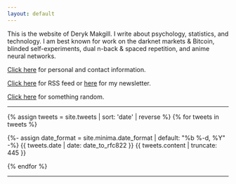```yaml
---
layout: default
---
```


This is the website of Deryk Makgill. I write about psychology, statistics, and technology. I am best known for work on the darknet markets & Bitcoin⁠, blinded self-experiments⁠, dual n-back & spaced repetition⁠, and anime neural networks⁠.

[Click here](/about) for personal and contact information.

[Click here](/rss) for RSS feed or [here](/) for my newsletter.

[Click here](/random) for something random.

---

{% assign tweets = site.tweets | sort: 'date' | reverse %}
{% for tweets in tweets %}
 
<div class="tweet" style="margin-bottom:1em;">
{%- assign date_format = site.minima.date_format | default: "%b %-d, %Y" -%}
<span class="dt-published" style="display:inline;"datetime="{{ tweets.date | date_to_xmlschema }}" itemprop="datePublished">{{ tweets.date | date: date_to_rfc822 }}</span> {{ tweets.content | truncate: 445 }}</div>
 
{% endfor %}  

---

